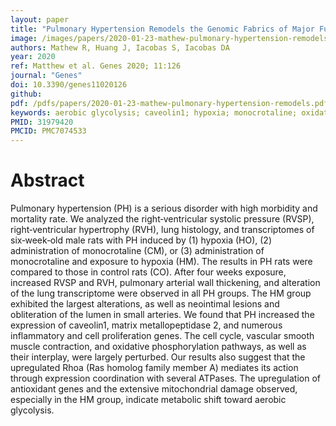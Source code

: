 ```yaml
---
layout: paper
title: "Pulmonary Hypertension Remodels the Genomic Fabrics of Major Functional Pathways"
image: /images/papers/2020-01-23-mathew-pulmonary-hypertension-remodels.png
authors: Mathew R, Huang J, Iacobas S, Iacobas DA
year: 2020
ref: Matthew et al. Genes 2020; 11:126 
journal: "Genes"
doi: 10.3390/genes11020126
github:
pdf: /pdfs/papers/2020-01-23-mathew-pulmonary-hypertension-remodels.pdf
keywords: aerobic glycolysis; caveolin1; hypoxia; monocrotaline; oxidative phosphorylation; RhoA
PMID: 31979420
PMCID: PMC7074533
---
```


# Abstract

Pulmonary hypertension (PH) is a serious disorder with high morbidity and mortality rate. We analyzed the right‐ventricular systolic pressure (RVSP), right‐ventricular hypertrophy (RVH), lung histology, and transcriptomes of six‐week‐old male rats with PH induced by (1) hypoxia (HO), (2) administration of monocrotaline (CM), or (3) administration of monocrotaline and exposure to hypoxia (HM). The results in PH rats were compared to those in control rats (CO). After four weeks exposure, increased RVSP and RVH, pulmonary arterial wall thickening, and alteration of the lung transcriptome were observed in all PH groups. The HM group exhibited the largest alterations, as well as neointimal lesions and obliteration of the lumen in small arteries. We found that PH increased the expression of caveolin1, matrix metallopeptidase 2, and numerous inflammatory and cell proliferation genes. The cell cycle, vascular smooth muscle contraction, and oxidative phosphorylation pathways, as well as their interplay, were largely perturbed. Our results also suggest that the upregulated Rhoa (Ras homolog family member A) mediates its action through expression coordination with several ATPases. The upregulation of antioxidant genes and the extensive mitochondrial damage observed, especially in the HM group, indicate metabolic shift toward aerobic glycolysis.
